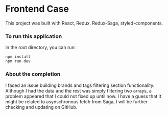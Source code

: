 # Frontend Case
This project was built with React, Redux, Redux-Saga, styled-components.

### To run this application
In the root directory, you can run:

```
npm install
npm run dev
```

### About the completion
I faced an issue building brands and tags filtering section functionality. Although I had the data and the rest was simply filtering two arrays, a problem appeared that I could not fixed up until now. I have a guess that It might be related to asynschronous fetch from Saga, I will be further checking and updating on GitHub.